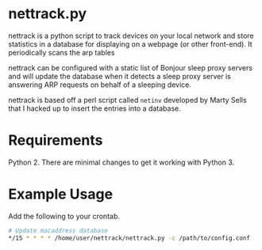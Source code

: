 nettrack.py
===========
nettrack is a python script to track devices on your local network and store statistics
in a database for displaying on a webpage (or other front-end). It periodically scans
the arp tables

nettrack can be configured with a static list of Bonjour sleep proxy servers and will
update the database when it detects a sleep proxy server is answering ARP requests on
behalf of a sleeping device.

nettrack is based off a perl script called `netinv` developed by Marty Sells that I hacked
up to insert the entries into a database.

Requirements
============

Python 2. There are minimal changes to get it working with Python 3.

Example Usage
=============

Add the following to your crontab.

```Bash
# Update macaddress database
*/15 * * * * /home/user/nettrack/nettrack.py -c /path/to/config.conf
```
